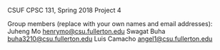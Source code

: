 CSUF CPSC 131, Spring 2018
Project 4

Group members (replace with your own names and email addresses):
Juheng Mo henrymo@csu.fullerton.edu 
Swagat Buha buha3210@csu.fullerton.edu
Luis Camacho angel1@csu.fullerton.edu
